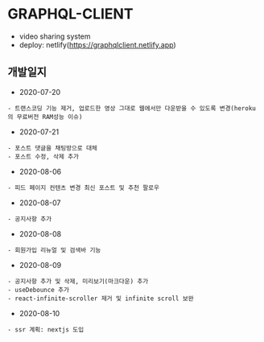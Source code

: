 # GRAPHQL-CLIENT 
- video sharing system
- deploy: netlify(https://graphqlclient.netlify.app)


## 개발일지

- 2020-07-20
```
- 트랜스코딩 기능 제거, 업로드한 영상 그대로 웹에서만 다운받을 수 있도록 변경(heroku의 무료버전 RAM성능 이슈)
```

- 2020-07-21
```
- 포스트 댓글을 채팅방으로 대체
- 포스트 수정, 삭제 추가
```

- 2020-08-06
```
- 피드 페이지 컨텐츠 변경 최신 포스트 및 추천 팔로우
```

- 2020-08-07
```
- 공지사항 추가
```

- 2020-08-08
```
- 회원가입 리뉴얼 및 검색바 기능 
```

- 2020-08-09
```
- 공지사항 추가 및 삭제, 미리보기(마크다운) 추가
- useDebounce 추가
- react-infinite-scroller 제거 및 infinite scroll 보완
```

- 2020-08-10 
```
- ssr 계획: nextjs 도입
```
